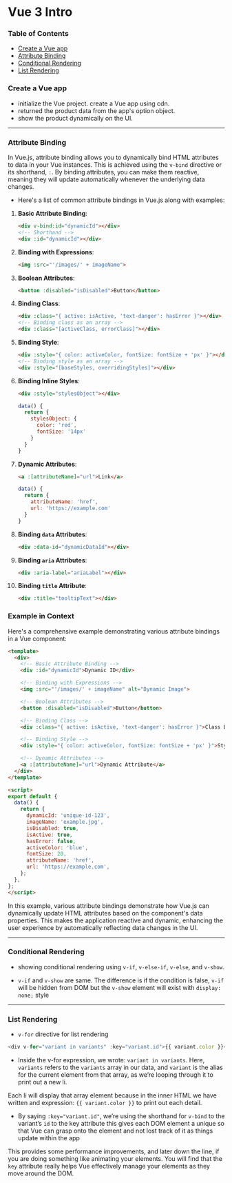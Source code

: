 # Vue 3 Intro


<!-- TABLE OF CONTENTS -->
### Table of Contents

- [Create a Vue app](#create-a-vue-app)
- [Attribute Binding](#attribute-binding)
- [Conditional Rendering](#conditional-rendering)
- [List Rendering](#list-rendering)

### Create a Vue app

- initialize the Vue project. create a Vue app using cdn.
- returned the product data from the app's option object.
- show the product dynamically on the UI.


<hr>


### Attribute Binding

In Vue.js, attribute binding allows you to dynamically bind HTML attributes to data in your Vue instances. This is achieved using the `v-bind` directive or its shorthand, `:`. By binding attributes, you can make them reactive, meaning they will update automatically whenever the underlying data changes.

- Here's a list of common attribute bindings in Vue.js along with examples:

1. **Basic Attribute Binding**:
   ```html
   <div v-bind:id="dynamicId"></div>
   <!-- Shorthand -->
   <div :id="dynamicId"></div>
   ```

2. **Binding with Expressions**:
   ```html
   <img :src="'/images/' + imageName">
   ```

3. **Boolean Attributes**:
   ```html
   <button :disabled="isDisabled">Button</button>
   ```

4. **Binding Class**:
   ```html
   <div :class="{ active: isActive, 'text-danger': hasError }"></div>
   <!-- Binding class as an array -->
   <div :class="[activeClass, errorClass]"></div>
   ```

5. **Binding Style**:
   ```html
   <div :style="{ color: activeColor, fontSize: fontSize + 'px' }"></div>
   <!-- Binding style as an array -->
   <div :style="[baseStyles, overridingStyles]"></div>
   ```

6. **Binding Inline Styles**:
   ```html
   <div :style="stylesObject"></div>
   ```
   ```js
   data() {
     return {
       stylesObject: {
         color: 'red',
         fontSize: '14px'
       }
     }
   }
   ```

7. **Dynamic Attributes**:
   ```html
   <a :[attributeName]="url">Link</a>
   ```
   ```js
   data() {
     return {
       attributeName: 'href',
       url: 'https://example.com'
     }
   }
   ```

8. **Binding `data` Attributes**:
   ```html
   <div :data-id="dynamicDataId"></div>
   ```

9. **Binding `aria` Attributes**:
   ```html
   <div :aria-label="ariaLabel"></div>
   ```

10. **Binding `title` Attribute**:
    ```html
    <div :title="tooltipText"></div>
    ```

### Example in Context

Here's a comprehensive example demonstrating various attribute bindings in a Vue component:

```html
<template>
  <div>
    <!-- Basic Attribute Binding -->
    <div :id="dynamicId">Dynamic ID</div>

    <!-- Binding with Expressions -->
    <img :src="'/images/' + imageName" alt="Dynamic Image">

    <!-- Boolean Attributes -->
    <button :disabled="isDisabled">Button</button>

    <!-- Binding Class -->
    <div :class="{ active: isActive, 'text-danger': hasError }">Class Binding</div>

    <!-- Binding Style -->
    <div :style="{ color: activeColor, fontSize: fontSize + 'px' }">Style Binding</div>

    <!-- Dynamic Attributes -->
    <a :[attributeName]="url">Dynamic Attribute</a>
  </div>
</template>

<script>
export default {
  data() {
    return {
      dynamicId: 'unique-id-123',
      imageName: 'example.jpg',
      isDisabled: true,
      isActive: true,
      hasError: false,
      activeColor: 'blue',
      fontSize: 20,
      attributeName: 'href',
      url: 'https://example.com',
    };
  },
};
</script>
```

In this example, various attribute bindings demonstrate how Vue.js can dynamically update HTML attributes based on the component's data properties. This makes the application reactive and dynamic, enhancing the user experience by automatically reflecting data changes in the UI.


<hr>


### Conditional Rendering

- showing conditional rendering using `v-if`, `v-else-if`, `v-else`, and `v-show`.

- `v-if` and `v-show` are same. The difference is if the condition is false, `v-if` will be hidden from DOM but the `v-show` element will exist with `display: none;` style


<hr>


### List Rendering

- `v-for` directive for list rendering

```javascript
<div v-for="variant in variants" :key="variant.id">{{ variant.color }}</div>
```

- Inside the v-for expression, we wrote: `variant in variants`. Here, `variants` refers to the `variants` array in our data, and `variant` is the alias for the current element from that array, as we’re looping through it to print out a new li.

Each li will display that array element because in the inner HTML we have written and expression: `{{ variant.color }}` to print out each detail.

- By saying `:key="variant.id"`, we’re using the shorthand for `v-bind` to the variant’s `id` to the key attribute this gives each DOM element a unique so that Vue can grasp onto the element and not lost track of it as  things update within the app

This provides some performance improvements, and later down the line, if you are doing something like animating your elements. You will find that the `key` attribute really helps Vue effectively manage your elements as they move around the DOM.
